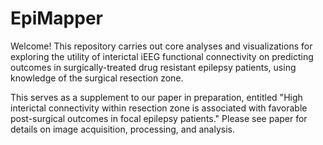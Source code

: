 # EpiMapper

Welcome! This repository carries out core analyses and visualizations for exploring the utility of interictal iEEG functional connectivity on predicting outcomes in surgically-treated drug resistant epilepsy patients, using knowledge of the surgical resection zone.

This serves as a supplement to our paper in preparation, entitled "High interictal connectivity within resection zone is associated with 
favorable post-surgical outcomes in focal epilepsy patients." Please see paper for details on image acquisition, processing, and analysis.
